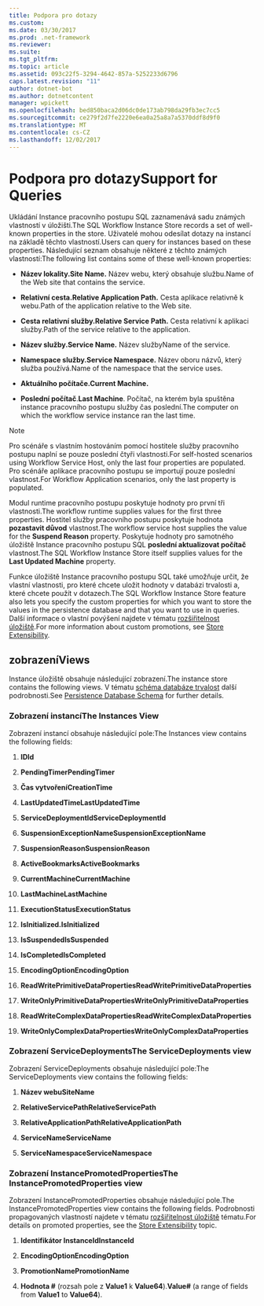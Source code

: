 ```yaml
---
title: Podpora pro dotazy
ms.custom: 
ms.date: 03/30/2017
ms.prod: .net-framework
ms.reviewer: 
ms.suite: 
ms.tgt_pltfrm: 
ms.topic: article
ms.assetid: 093c22f5-3294-4642-857a-5252233d6796
caps.latest.revision: "11"
author: dotnet-bot
ms.author: dotnetcontent
manager: wpickett
ms.openlocfilehash: bed850baca2d06dc0de173ab798da29fb3ec7cc5
ms.sourcegitcommit: ce279f2d7fe2220e6ea0a25a8a7a5370ddf8d9f0
ms.translationtype: MT
ms.contentlocale: cs-CZ
ms.lasthandoff: 12/02/2017
---
```

# <a name="support-for-queries"></a><span data-ttu-id="45de0-102">Podpora pro dotazy</span><span class="sxs-lookup"><span data-stu-id="45de0-102">Support for Queries</span></span>
<span data-ttu-id="45de0-103">Ukládání Instance pracovního postupu SQL zaznamenává sadu známých vlastností v úložišti.</span><span class="sxs-lookup"><span data-stu-id="45de0-103">The SQL Workflow Instance Store records a set of well-known properties in the store.</span></span> <span data-ttu-id="45de0-104">Uživatelé mohou odesílat dotazy na instancí na základě těchto vlastností.</span><span class="sxs-lookup"><span data-stu-id="45de0-104">Users can query for instances based on these properties.</span></span> <span data-ttu-id="45de0-105">Následující seznam obsahuje některé z těchto známých vlastností:</span><span class="sxs-lookup"><span data-stu-id="45de0-105">The following list contains some of these well-known properties:</span></span>  
  
-   <span data-ttu-id="45de0-106">**Název lokality.**</span><span class="sxs-lookup"><span data-stu-id="45de0-106">**Site Name.**</span></span> <span data-ttu-id="45de0-107">Název webu, který obsahuje službu.</span><span class="sxs-lookup"><span data-stu-id="45de0-107">Name of the Web site that contains the service.</span></span>  
  
-   <span data-ttu-id="45de0-108">**Relativní cesta.**</span><span class="sxs-lookup"><span data-stu-id="45de0-108">**Relative Application Path.**</span></span> <span data-ttu-id="45de0-109">Cesta aplikace relativně k webu.</span><span class="sxs-lookup"><span data-stu-id="45de0-109">Path of the application relative to the Web site.</span></span>  
  
-   <span data-ttu-id="45de0-110">**Cesta relativní služby.**</span><span class="sxs-lookup"><span data-stu-id="45de0-110">**Relative Service Path.**</span></span> <span data-ttu-id="45de0-111">Cesta relativní k aplikaci služby.</span><span class="sxs-lookup"><span data-stu-id="45de0-111">Path of the service relative to the application.</span></span>  
  
-   <span data-ttu-id="45de0-112">**Název služby.**</span><span class="sxs-lookup"><span data-stu-id="45de0-112">**Service Name.**</span></span> <span data-ttu-id="45de0-113">Název služby</span><span class="sxs-lookup"><span data-stu-id="45de0-113">Name of the service.</span></span>  
  
-   <span data-ttu-id="45de0-114">**Namespace služby.**</span><span class="sxs-lookup"><span data-stu-id="45de0-114">**Service Namespace.**</span></span> <span data-ttu-id="45de0-115">Název oboru názvů, který služba používá.</span><span class="sxs-lookup"><span data-stu-id="45de0-115">Name of the namespace that the service uses.</span></span>  
  
-   <span data-ttu-id="45de0-116">**Aktuálního počítače.**</span><span class="sxs-lookup"><span data-stu-id="45de0-116">**Current Machine.**</span></span>  
  
-   <span data-ttu-id="45de0-117">**Poslední počítač**.</span><span class="sxs-lookup"><span data-stu-id="45de0-117">**Last Machine**.</span></span> <span data-ttu-id="45de0-118">Počítač, na kterém byla spuštěna instance pracovního postupu služby čas poslední.</span><span class="sxs-lookup"><span data-stu-id="45de0-118">The computer on which the workflow service instance ran the last time.</span></span>  
  
> [!NOTE]
>  <span data-ttu-id="45de0-119">Pro scénáře s vlastním hostováním pomocí hostitele služby pracovního postupu naplní se pouze poslední čtyři vlastnosti.</span><span class="sxs-lookup"><span data-stu-id="45de0-119">For self-hosted scenarios using Workflow Service Host, only the last four properties are populated.</span></span> <span data-ttu-id="45de0-120">Pro scénáře aplikace pracovního postupu se importují pouze poslední vlastnost.</span><span class="sxs-lookup"><span data-stu-id="45de0-120">For Workflow Application scenarios, only the last property is populated.</span></span>  
  
 <span data-ttu-id="45de0-121">Modul runtime pracovního postupu poskytuje hodnoty pro první tři vlastnosti.</span><span class="sxs-lookup"><span data-stu-id="45de0-121">The workflow runtime supplies values for the first three properties.</span></span> <span data-ttu-id="45de0-122">Hostitel služby pracovního postupu poskytuje hodnota **pozastavit důvod** vlastnost.</span><span class="sxs-lookup"><span data-stu-id="45de0-122">The workflow service host supplies the value for the **Suspend Reason** property.</span></span> <span data-ttu-id="45de0-123">Poskytuje hodnoty pro samotného úložiště Instance pracovního postupu SQL **poslední aktualizovat počítač** vlastnost.</span><span class="sxs-lookup"><span data-stu-id="45de0-123">The SQL Workflow Instance Store itself supplies values for the **Last Updated Machine** property.</span></span>  
  
 <span data-ttu-id="45de0-124">Funkce úložiště Instance pracovního postupu SQL také umožňuje určit, že vlastní vlastnosti, pro které chcete uložit hodnoty v databázi trvalosti a, které chcete použít v dotazech.</span><span class="sxs-lookup"><span data-stu-id="45de0-124">The SQL Workflow Instance Store feature also lets you specify the custom properties for which you want to store the values in the persistence database and that you want to use in queries.</span></span> <span data-ttu-id="45de0-125">Další informace o vlastní povýšení najdete v tématu [rozšiřitelnost úložiště](../../../docs/framework/windows-workflow-foundation/store-extensibility.md).</span><span class="sxs-lookup"><span data-stu-id="45de0-125">For more information about custom promotions, see [Store Extensibility](../../../docs/framework/windows-workflow-foundation/store-extensibility.md).</span></span>  
  
## <a name="views"></a><span data-ttu-id="45de0-126">zobrazení</span><span class="sxs-lookup"><span data-stu-id="45de0-126">Views</span></span>  
 <span data-ttu-id="45de0-127">Instance úložiště obsahuje následující zobrazení.</span><span class="sxs-lookup"><span data-stu-id="45de0-127">The instance store contains the following views.</span></span> <span data-ttu-id="45de0-128">V tématu [schéma databáze trvalost](../../../docs/framework/windows-workflow-foundation/persistence-database-schema.md) další podrobnosti.</span><span class="sxs-lookup"><span data-stu-id="45de0-128">See [Persistence Database Schema](../../../docs/framework/windows-workflow-foundation/persistence-database-schema.md) for further details.</span></span>  
  
### <a name="the-instances-view"></a><span data-ttu-id="45de0-129">Zobrazení instancí</span><span class="sxs-lookup"><span data-stu-id="45de0-129">The Instances View</span></span>  
 <span data-ttu-id="45de0-130">Zobrazení instancí obsahuje následující pole:</span><span class="sxs-lookup"><span data-stu-id="45de0-130">The Instances view contains the following fields:</span></span>  
  
1.  <span data-ttu-id="45de0-131">**ID**</span><span class="sxs-lookup"><span data-stu-id="45de0-131">**Id**</span></span>  
  
2.  <span data-ttu-id="45de0-132">**PendingTimer**</span><span class="sxs-lookup"><span data-stu-id="45de0-132">**PendingTimer**</span></span>  
  
3.  <span data-ttu-id="45de0-133">**Čas vytvoření**</span><span class="sxs-lookup"><span data-stu-id="45de0-133">**CreationTime**</span></span>  
  
4.  <span data-ttu-id="45de0-134">**LastUpdatedTime**</span><span class="sxs-lookup"><span data-stu-id="45de0-134">**LastUpdatedTime**</span></span>  
  
5.  <span data-ttu-id="45de0-135">**ServiceDeploymentId**</span><span class="sxs-lookup"><span data-stu-id="45de0-135">**ServiceDeploymentId**</span></span>  
  
6.  <span data-ttu-id="45de0-136">**SuspensionExceptionName**</span><span class="sxs-lookup"><span data-stu-id="45de0-136">**SuspensionExceptionName**</span></span>  
  
7.  <span data-ttu-id="45de0-137">**SuspensionReason**</span><span class="sxs-lookup"><span data-stu-id="45de0-137">**SuspensionReason**</span></span>  
  
8.  <span data-ttu-id="45de0-138">**ActiveBookmarks**</span><span class="sxs-lookup"><span data-stu-id="45de0-138">**ActiveBookmarks**</span></span>  
  
9. <span data-ttu-id="45de0-139">**CurrentMachine**</span><span class="sxs-lookup"><span data-stu-id="45de0-139">**CurrentMachine**</span></span>  
  
10. <span data-ttu-id="45de0-140">**LastMachine**</span><span class="sxs-lookup"><span data-stu-id="45de0-140">**LastMachine**</span></span>  
  
11. <span data-ttu-id="45de0-141">**ExecutionStatus**</span><span class="sxs-lookup"><span data-stu-id="45de0-141">**ExecutionStatus**</span></span>  
  
12. <span data-ttu-id="45de0-142">**IsInitialized.**</span><span class="sxs-lookup"><span data-stu-id="45de0-142">**IsInitialized**</span></span>  
  
13. <span data-ttu-id="45de0-143">**IsSuspended**</span><span class="sxs-lookup"><span data-stu-id="45de0-143">**IsSuspended**</span></span>  
  
14. <span data-ttu-id="45de0-144">**IsCompleted**</span><span class="sxs-lookup"><span data-stu-id="45de0-144">**IsCompleted**</span></span>  
  
15. <span data-ttu-id="45de0-145">**EncodingOption**</span><span class="sxs-lookup"><span data-stu-id="45de0-145">**EncodingOption**</span></span>  
  
16. <span data-ttu-id="45de0-146">**ReadWritePrimitiveDataProperties**</span><span class="sxs-lookup"><span data-stu-id="45de0-146">**ReadWritePrimitiveDataProperties**</span></span>  
  
17. <span data-ttu-id="45de0-147">**WriteOnlyPrimitiveDataProperties**</span><span class="sxs-lookup"><span data-stu-id="45de0-147">**WriteOnlyPrimitiveDataProperties**</span></span>  
  
18. <span data-ttu-id="45de0-148">**ReadWriteComplexDataProperties**</span><span class="sxs-lookup"><span data-stu-id="45de0-148">**ReadWriteComplexDataProperties**</span></span>  
  
19. <span data-ttu-id="45de0-149">**WriteOnlyComplexDataProperties**</span><span class="sxs-lookup"><span data-stu-id="45de0-149">**WriteOnlyComplexDataProperties**</span></span>  
  
### <a name="the-servicedeployments-view"></a><span data-ttu-id="45de0-150">Zobrazení ServiceDeployments</span><span class="sxs-lookup"><span data-stu-id="45de0-150">The ServiceDeployments view</span></span>  
 <span data-ttu-id="45de0-151">Zobrazení ServiceDeployments obsahuje následující pole:</span><span class="sxs-lookup"><span data-stu-id="45de0-151">The ServiceDeployments view contains the following fields:</span></span>  
  
1.  <span data-ttu-id="45de0-152">**Název webu**</span><span class="sxs-lookup"><span data-stu-id="45de0-152">**SiteName**</span></span>  
  
2.  <span data-ttu-id="45de0-153">**RelativeServicePath**</span><span class="sxs-lookup"><span data-stu-id="45de0-153">**RelativeServicePath**</span></span>  
  
3.  <span data-ttu-id="45de0-154">**RelativeApplicationPath**</span><span class="sxs-lookup"><span data-stu-id="45de0-154">**RelativeApplicationPath**</span></span>  
  
4.  <span data-ttu-id="45de0-155">**ServiceName**</span><span class="sxs-lookup"><span data-stu-id="45de0-155">**ServiceName**</span></span>  
  
5.  <span data-ttu-id="45de0-156">**ServiceNamespace**</span><span class="sxs-lookup"><span data-stu-id="45de0-156">**ServiceNamespace**</span></span>  
  
### <a name="the-instancepromotedproperties-view"></a><span data-ttu-id="45de0-157">Zobrazení InstancePromotedProperties</span><span class="sxs-lookup"><span data-stu-id="45de0-157">The InstancePromotedProperties view</span></span>  
 <span data-ttu-id="45de0-158">Zobrazení InstancePromotedProperties obsahuje následující pole.</span><span class="sxs-lookup"><span data-stu-id="45de0-158">The InstancePromotedProperties view contains the following fields.</span></span> <span data-ttu-id="45de0-159">Podrobnosti propagovaných vlastností najdete v tématu [rozšiřitelnost úložiště](../../../docs/framework/windows-workflow-foundation/store-extensibility.md) tématu.</span><span class="sxs-lookup"><span data-stu-id="45de0-159">For details on promoted properties, see the [Store Extensibility](../../../docs/framework/windows-workflow-foundation/store-extensibility.md) topic.</span></span>  
  
1.  <span data-ttu-id="45de0-160">**Identifikátor InstanceId**</span><span class="sxs-lookup"><span data-stu-id="45de0-160">**InstanceId**</span></span>  
  
2.  <span data-ttu-id="45de0-161">**EncodingOption**</span><span class="sxs-lookup"><span data-stu-id="45de0-161">**EncodingOption**</span></span>  
  
3.  <span data-ttu-id="45de0-162">**PromotionName**</span><span class="sxs-lookup"><span data-stu-id="45de0-162">**PromotionName**</span></span>  
  
4.  <span data-ttu-id="45de0-163">**Hodnota #** (rozsah pole z **Value1** k **Value64**).</span><span class="sxs-lookup"><span data-stu-id="45de0-163">**Value#** (a range of fields from **Value1** to **Value64**).</span></span>

